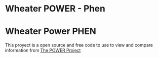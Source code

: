 # Wheater POWER - Phen

# Wheater Power PHEN

This proyect is a open source and free code to use to view and compare information from [The POWER Project](https://power.larc.nasa.gov)